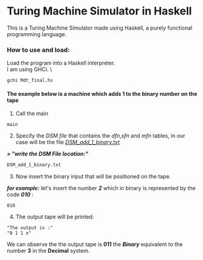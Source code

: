 # Turing Machine Simulator in Haskell

This is a Turing Machine Simulator made using Haskell, a purely functional programming language.

### How to use and load: 
Load the program into a Haskell interpreter. \
I am using GHCi. \
 ``` 
gchi Mdt_final.hs
 ``` 


#### The example below is a machine which adds 1 to the binary number on the tape 

1. Call the main 
```
main
```
2. Specify the *DSM file* that contains the *dfn*,*sfn* and *mfn* tables, in our case will be the file 
[*DSM_add_1_binary.txt*](https://github.com/SimonDahdal/Turing-Machine-Simulator-in-Haskell/blob/main/DSM_add_1_binary.txt)

***> "write the DSM File location:"***

```haskell 
DSM_add_1_binary.txt
```

3. Now insert the binary input that will be positioned on the tape.

***for example:*** let's insert the number ***2*** which in binary is represented by the code ***010*** :
```
010
```

4. The output tape will be printed:
```
"The output is :"
"0 1 1 x"
```
We can observe the the output tape is **011** the ***Binary*** equivalent to the number **3** in the **Decimal** system.


